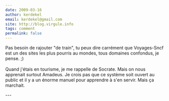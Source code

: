 ```yaml
---
date: 2009-03-16
author: kerdekel
email: kerdekel@gmail.com
site: http://blog.virgule.info
tags: comment
permalink: false
---
```


<p>Pas besoin de rajouter &quot;de train&quot;, tu peux dire carrément que Voyages-Sncf est un des sites les plus pourris au mondes, tous domaines confondus, je pense. ;)<br />
<br />
Quand j'étais en tourisme, je me rappelle de Socrate. Mais on nous apprenait surtout Amadeus. Je crois pas que ce système soit ouvert au public et il y a un énorme manuel pour apprendre à s'en servir. Mais ça marchait.</p>
---